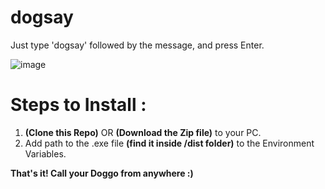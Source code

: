 # dogsay 

Just type 'dogsay' followed by the message, and press Enter.

![image](https://user-images.githubusercontent.com/18108343/191567774-707c1268-d499-4197-a68a-1e5f5dc6ffe0.png)

# Steps to Install :

1. **(Clone this Repo)** OR **(Download the Zip file)** to your PC.
2. Add path to the .exe file **(find it inside /dist folder)** to the Environment Variables.

**That's it! Call your Doggo from anywhere :)**
